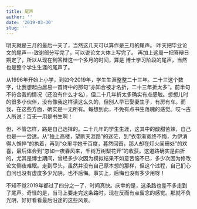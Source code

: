 ```yaml
---
title: 尾声
author: ''
date: '2019-03-30'
slug: ''
---
```


明天就是三月的最后一天了，当然这几天可以算作是三月的尾声。
昨天把毕业论文的尾声---致谢部分写完了，可以说论文大体上写完了。
再加上这周一把答辩日期定了，所以从现在到答辩这一个多月的时间，算是
博士学习阶段的尾声，当然也是整个学生生涯的尾声了。

从1996年开始上小学，到如今2019年，学生生涯整整二十三年。二十三这个数字，让我想起白居易一首诗中的那句“亦知合被才名折，二十三年折太多”。前半句不符合我的情况（还没有什么才名），但二十几年折太多确实有点感触。想想儿时的很多小伙伴，没有像我这样读这么久的，但别人早已娶妻生子，有房有车。而我，在这些方面，确实是一无所有。每想到此，不免有点书生落魄的感觉。哎～古人所说：百无一用是书生啊！

但，不管怎样，路是自己选择的。二十几年的学生生涯，这其中的酸甜苦辣，自己也是一一尝透。从“独上高楼，望断天涯路”的迷茫，到“衣带渐宽终不悔，为伊消得人憔悴”的执着，再到“众里寻她千百度，暮然回首，那人却在灯火阑珊处”的欢喜，最后体会到“忽如一夜春风来，千树万树梨花开”的收获。这道路确实是曲折的，尤其是博士期间，曾经多少次因为模拟结果不如意苦恼不已，多少次因为修改论文侧夜难眠。走到尽头，虽然并没有自己原本想的那样，但这个过程，自己扪心自问也没有虚度多少光阴，也不后悔。事实上，后悔也没有多少用呀！

不知不觉2019年都过了四分之一了，时间真快。庆幸的是，这条路也差不多走到了尾声。奇怪的是，当马上要走完这条路时，现在反而有点留念的感觉。那就不负光阴，好好看看最后沿途的这些风景。


